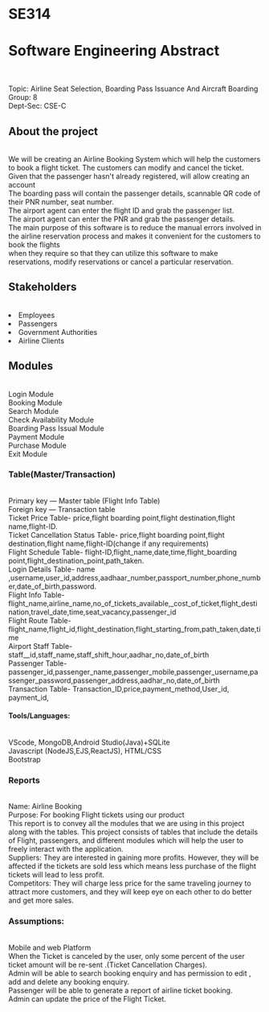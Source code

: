 # SE314 
<h1>Software Engineering Abstract</h1><br>


Topic: Airline Seat Selection, Boarding Pass Issuance And Aircraft Boarding<br>
Group: 8<br>
Dept-Sec: CSE-C<br>


<h2>About the project</h2><br>
We will be creating an Airline Booking System which will help the customers to book a flight ticket. The customers can modify and cancel the ticket.<br>
Given that the passenger hasn't already registered, will allow creating an account<br>
The boarding pass will contain the passenger details, scannable QR code of their PNR number, seat number.<br>
The airport agent can enter the flight ID and grab the passenger list.<br>
The airport agent can enter the PNR  and grab the passenger details.<br>
The main purpose of this software is to reduce the manual errors involved in the airline reservation process and makes it convenient for the customers to book the flights <br>when they require so that they can utilize this software to make reservations, modify reservations or cancel a particular reservation.<br>

<h2>Stakeholders</h2><br>
<li>Employees<br></li>
<li>Passengers<br></li>
<li>Government Authorities<br></li>
<li>Airline Clients<br></li>
<h2>Modules</h2> <br>
Login Module<br>
Booking Module<br>
Search Module<br>
Check Availability Module<br>
Boarding Pass Issual Module<br>
Payment Module<br>
Purchase Module<br>
Exit Module<br>

<h3>Table(Master/Transaction)</h3><br>
Primary key — Master table (Flight Info Table)<br>
Foreign key — Transaction table<br>
Ticket Price Table- price,flight boarding point,flight destination,flight name,flight-ID.<br>
Ticket Cancellation Status Table- price,flight boarding point,flight destination,flight name,flight-ID(change if any requirements)<br>
Flight Schedule Table- flight-ID,flight_name,date,time,flight_boarding point,flight_destination_point,path_taken.<br>
Login Details Table- name ,username,user_id,address,aadhaar_number,passport_number,phone_number,date_of_birth,password.<br>
Flight Info Table- flight_name,airline_name,no_of_tickets_available,_cost_of_ticket,flight_destination,travel_date,time,seat_vacancy,passenger_id<br>
Flight Route Table- flight_name,flight_id,flight_destination,flight_starting_from,path_taken,date,time<br>
Airport Staff Table- staff__id,staff_name,staff_shift_hour,aadhar_no,date_of_birth<br>
Passenger Table- passenger_id,passenger_name,passenger_mobile,passenger_username,passenger_password,passenger_address,aadhar_no,date_of_birth<br>
Transaction Table- Transaction_ID,price,payment_method,User_id, payment_id, <br>

<h4>Tools/Languages:</h4><br>
VScode, MongoDB,Android Studio(Java)+SQLite<br>
Javascript (NodeJS,EJS,ReactJS), HTML/CSS<br>
Bootstrap<br>




<h3>Reports</h3><br>
Name:  Airline Booking<br>
Purpose: For booking Flight tickets using our product<br>
This report is to convey all the modules that we are using in this project along with the tables. This project consists of tables that include the details of Flight, passengers, and different modules which will help the user to freely interact with the application.<br>
Suppliers: They are interested in gaining more profits. However, they will be affected if the tickets are sold less which means less purchase of the flight tickets will lead to less profit.<br>
Competitors:  They will charge less price for the same traveling journey to attract more customers, and they will keep eye on each other to do better and get more sales.<br>

<h3>Assumptions:</h3><br> 
Mobile and web Platform<br>
When the Ticket is canceled by the user, only some percent of the user ticket amount will be re-sent .(Ticket Cancellation Charges).<br>
Admin will be able to search booking enquiry and has permission to edit , add and delete any booking enquiry.<br>
Passenger will be able to generate a report of airline ticket booking.<br>
Admin can update  the price of the Flight Ticket.<br>


